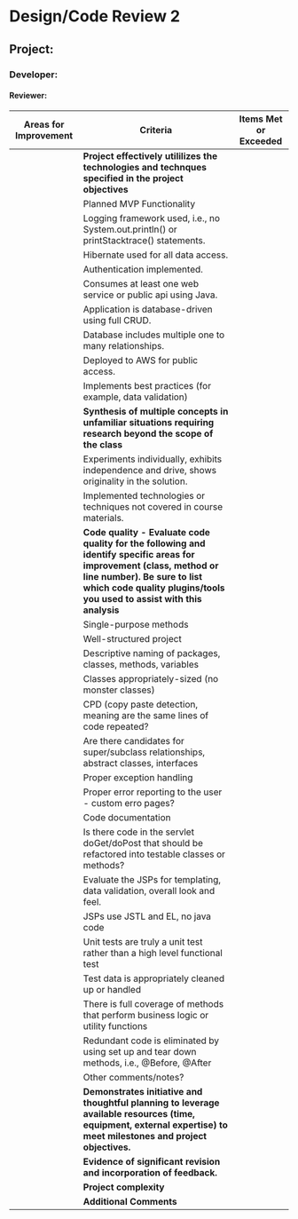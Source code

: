 # Design/Code Review 2

## Project:

### Developer:

#### Reviewer:

|Areas for Improvement|Criteria|Items Met or Exceeded|
|--------|---------|---------------|
||**Project effectively utililizes the technologies and technques specified in the project objectives**||
|| Planned MVP Functionality | |
|| Logging framework used, i.e., no System.out.println() or printStacktrace() statements.||
|| Hibernate used for all data access. ||
|| Authentication implemented. ||
|| Consumes at least one web service or public api using Java. ||
|| Application is database-driven using full CRUD.||
|| Database includes multiple one to many relationships. ||
|| Deployed to AWS for public access. ||
|| Implements best practices (for example, data validation)  ||
|| **Synthesis of multiple concepts in unfamiliar situations requiring research beyond the scope of the class**||
||Experiments individually, exhibits independence and drive, shows originality in the solution.||
||Implemented technologies or techniques not covered in course materials. ||
||**Code quality - Evaluate  code quality for the following and identify specific areas for improvement (class, method or line number). Be sure to list which code quality plugins/tools you used to assist with this analysis**||
|| Single-purpose methods ||
|| Well-structured project||
|| Descriptive naming of packages, classes, methods, variables ||
||Classes appropriately-sized  (no monster classes)||
|| CPD (copy paste detection, meaning are the same lines of code repeated?||
|| Are there candidates for super/subclass relationships, abstract classes, interfaces ||||are any values hard-coded that should be in a properties file? ||
||Proper exception handling ||
||Proper error reporting to the user - custom erro pages?||
||Code documentation||
|| Is there code in the servlet doGet/doPost that should be refactored into testable classes or methods? ||
||Evaluate the JSPs for templating, data validation, overall look and feel.| |
|| JSPs use JSTL and EL, no java code ||| |
|| Unit tests are truly a unit test rather than a high level functional test ||
||Test data is appropriately cleaned up or handled||
||There is full coverage of methods that perform business logic or utility functions||
||Redundant code is eliminated by using set up and tear down methods, i.e., @Before, @After||
||Other comments/notes?| |
||**Demonstrates initiative and thoughtful planning to leverage available resources (time, equipment, external expertise) to meet milestones and project objectives.** ||
|| **Evidence of significant revision and incorporation of feedback.** ||
|| **Project complexity** ||
|| **Additional Comments** ||
